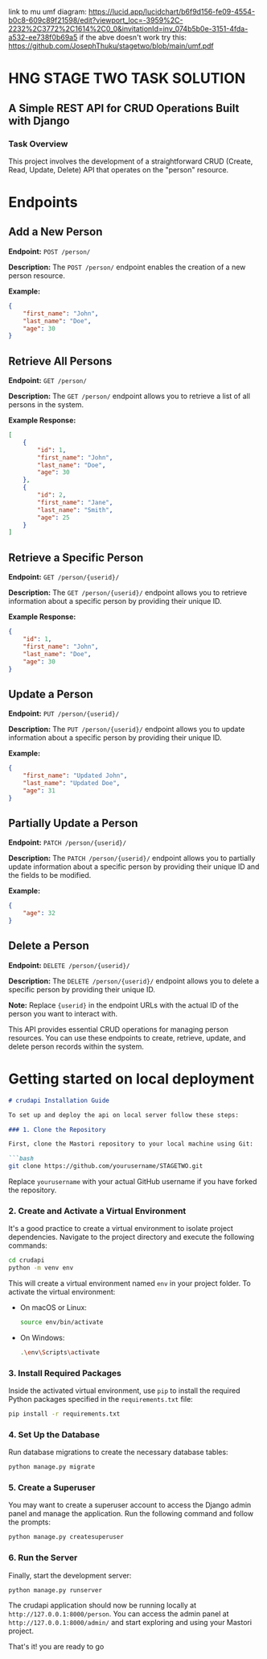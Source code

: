 link to mu umf diagram: https://lucid.app/lucidchart/b6f9d156-fe09-4554-b0c8-609c89f21598/edit?viewport_loc=-3959%2C-2232%2C3772%2C1614%2C0_0&invitationId=inv_074b5b0e-3151-4fda-a532-ee738f0b69a5 
if the abve doesn't work try this: https://github.com/JosephThuku/stagetwo/blob/main/umf.pdf 
# HNG STAGE TWO TASK SOLUTION

## A Simple REST API for CRUD Operations Built with Django

### Task Overview

This project involves the development of a straightforward CRUD (Create, Read, Update, Delete) API that operates on the "person" resource.

# Endpoints

## Add a New Person

**Endpoint:** `POST /person/`

**Description:** The `POST /person/` endpoint enables the creation of a new person resource.

**Example:**
```json
{
    "first_name": "John",
    "last_name": "Doe",
    "age": 30
}
```

## Retrieve All Persons

**Endpoint:** `GET /person/`

**Description:** The `GET /person/` endpoint allows you to retrieve a list of all persons in the system.

**Example Response:**
```json
[
    {
        "id": 1,
        "first_name": "John",
        "last_name": "Doe",
        "age": 30
    },
    {
        "id": 2,
        "first_name": "Jane",
        "last_name": "Smith",
        "age": 25
    }
]
```

## Retrieve a Specific Person

**Endpoint:** `GET /person/{userid}/`

**Description:** The `GET /person/{userid}/` endpoint allows you to retrieve information about a specific person by providing their unique ID.

**Example Response:**
```json
{
    "id": 1,
    "first_name": "John",
    "last_name": "Doe",
    "age": 30
}
```

## Update a Person

**Endpoint:** `PUT /person/{userid}/`

**Description:** The `PUT /person/{userid}/` endpoint allows you to update information about a specific person by providing their unique ID.

**Example:**
```json
{
    "first_name": "Updated John",
    "last_name": "Updated Doe",
    "age": 31
}
```

## Partially Update a Person

**Endpoint:** `PATCH /person/{userid}/`

**Description:** The `PATCH /person/{userid}/` endpoint allows you to partially update information about a specific person by providing their unique ID and the fields to be modified.

**Example:**
```json
{
    "age": 32
}
```

## Delete a Person

**Endpoint:** `DELETE /person/{userid}/`

**Description:** The `DELETE /person/{userid}/` endpoint allows you to delete a specific person by providing their unique ID.

**Note:** Replace `{userid}` in the endpoint URLs with the actual ID of the person you want to interact with.

This API provides essential CRUD operations for managing person resources. You can use these endpoints to create, retrieve, update, and delete person records within the system.

# <b> Getting started on local deployment </b>
```markdown
# crudapi Installation Guide

To set up and deploy the api on local server follow these steps:

### 1. Clone the Repository

First, clone the Mastori repository to your local machine using Git:

```bash
git clone https://github.com/yourusername/STAGETWO.git
```

Replace `yourusername` with your actual GitHub username if you have forked the repository.

### 2. Create and Activate a Virtual Environment

It's a good practice to create a virtual environment to isolate project dependencies. Navigate to the project directory and execute the following commands:

```bash
cd crudapi
python -m venv env
```

This will create a virtual environment named `env` in your project folder. To activate the virtual environment:

- On macOS or Linux:

    ```bash
    source env/bin/activate
    ```

- On Windows:

    ```bash
    .\env\Scripts\activate
    ```

### 3. Install Required Packages

Inside the activated virtual environment, use `pip` to install the required Python packages specified in the `requirements.txt` file:

```bash
pip install -r requirements.txt
```

### 4. Set Up the Database

Run database migrations to create the necessary database tables:

```bash
python manage.py migrate
```

### 5. Create a Superuser

You may want to create a superuser account to access the Django admin panel and manage the application. Run the following command and follow the prompts:

```bash
python manage.py createsuperuser
```

### 6. Run the Server

Finally, start the development server:

```bash
python manage.py runserver
```

The crudapi application should now be running locally at `http://127.0.0.1:8000/person`. You can access the admin panel at `http://127.0.0.1:8000/admin/` and start exploring and using your Mastori project.

That's it! you are ready to go
